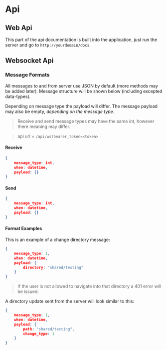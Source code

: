 # Api

## Web Api
This part of the api documentation is built into the application, just run the server and go to `http://yourdomain/docs`.

## Websocket Api

### Message Formats
All messages to and from server use JSON by default (more methods may be added later). Message structure will be shown below (including excepted data-types).

Depending on message type the payload will differ. The message payload may also be empty, *depending on the message type*.

> Receive and send message types may have the same int, however there meaning may differ.

> api url = `/api/ws?bearer_token=<token>`

#### Receive

```json
{
    message_type: int,
    when: datetime,
    payload: {}
}
```

#### Send

```json
{
    message_type: int,
    when: datetime,
    payload: {}
}
```

#### Format Examples

This is an example of a change directory message:

```json
{
    message_type: 1,
    when: datetime,
    payload: {
        directory: "shared/testing"
    }
}
```

> If the user is not allowed to navigate into that directory a 401 error will be issued.

A directory update sent from the server will look similar to this:

```json
{
    message_type: 1,
    when: datetime,
    payload: {
        path: "shared/testing",
        change_type: 1
    }
}
```
